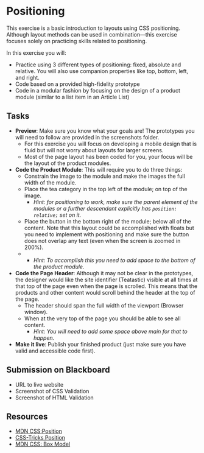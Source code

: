 # Positioning
This exercise is a basic introduction to layouts using CSS positioning. Although layout methods can be used in combination—this exercise focuses solely on practicing skills related to positioning.

In this exercise you will:
- Practice using 3 different types of positioning: fixed, absolute and relative. You will also use companion properties like top, bottom, left, and right.
- Code based on a provided high-fidelity prototype
- Code in a modular fashion by focusing on the design of a product module (similar to a list item in an Article List)

## Tasks
- **Preview**: Make sure you know what your goals are! The prototypes you will need to follow are provided in the screenshots folder. 
	- For this exercise you will focus on developing a mobile design that is fluid but will not worry about layouts for larger screens. 
	- Most of the page layout has been coded for you, your focus will be the layout of the product modules.
- **Code the Product Module**: This will require you to do three things:
	- Constrain the image to the module and make the images the full width of the module.
	- Place the tea category in the top left of the module; on top of the image.
		- _Hint: for positioning to work, make sure the parent element of the modules or a further descendant explicitly has `position: relative;` set on it._
	- Place the button in the bottom right of the module; below all of the content. Note that this layout could be accomplished with floats but you need to implement with positioning and make sure the button does not overlap any text (even when the screen is zoomed in 200%).
	- - _Hint: To accomplish this you need to add space to the bottom of the product module._
- **Code the Page Header**: Although it may not be clear in the prototypes, the designer would like the site identifier (Teatastic) visible at all times at that top of the page even when the page is scrolled. This means that the products and other content would scroll behind the header at the top of the page.
	- The header should span the full width of the viewport (Browser window).
	- When at the very top of the page you should be able to see all content. 
		- _Hint: You will need to add some space above main for that to happen._
- **Make it live**: Publish your finished product (just make sure you have valid and accessible code first).

## Submission on Blackboard
- URL to live website
- Screenshot of CSS Validation
- Screenshot of HTML Validation

## Resources
- [MDN CSS:Position](https://developer.mozilla.org/en-US/docs/Web/CSS/position)
- [CSS-Tricks Position](https://css-tricks.com/almanac/properties/p/position/)
- [MDN CSS: Box Model](https://developer.mozilla.org/en-US/docs/Web/CSS/CSS_Box_Model/Introduction_to_the_CSS_box_model)
